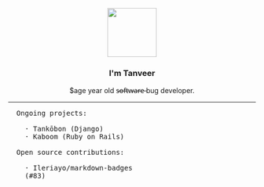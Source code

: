 <div align="center">
  <img src="https://media4.giphy.com/media/Nx0rz3jtxtEre/giphy.gif" width="auto" height="100px">
  <h3>I'm Tanveer</h3>
  <p>$age year old s̶o̶f̶t̶w̶a̶r̶e̶  bug developer.</p>
  <hr>
</div>

<pre>
  Ongoing projects:

    · Tankōbon (Django)</li>
    · Kaboom (Ruby on Rails)</li>

  Open source contributions:

    · Ileriayo/markdown-badges
    (#83)
</pre>
